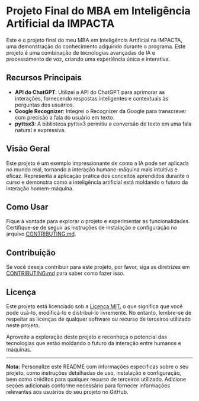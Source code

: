 # Projeto Final do MBA em Inteligência Artificial da IMPACTA

Este é o projeto final do meu MBA em Inteligência Artificial na IMPACTA, uma demonstração do conhecimento adquirido durante o programa. Este projeto é uma combinação de tecnologias avançadas de IA e processamento de voz, criando uma experiência única e interativa.

## Recursos Principais

- **API do ChatGPT**: Utilizei a API do ChatGPT para aprimorar as interações, fornecendo respostas inteligentes e contextuais às perguntas dos usuários.
- **Google Recognizer**: Integrei o Recognizer da Google para transcrever com precisão a fala do usuário em texto.
- **pyttsx3**: A biblioteca pyttsx3 permitiu a conversão de texto em uma fala natural e expressiva.

## Visão Geral

Este projeto é um exemplo impressionante de como a IA pode ser aplicada no mundo real, tornando a interação humano-máquina mais intuitiva e eficaz. Representa a aplicação prática dos conceitos aprendidos durante o curso e demonstra como a inteligência artificial está moldando o futuro da interação homem-máquina.

## Como Usar

Fique à vontade para explorar o projeto e experimentar as funcionalidades. Certifique-se de seguir as instruções de instalação e configuração no arquivo [CONTRIBUTING.md](CONTRIBUTING.md).

## Contribuição

Se você deseja contribuir para este projeto, por favor, siga as diretrizes em [CONTRIBUTING.md](CONTRIBUTING.md) para saber como fazer isso.

## Licença

Este projeto está licenciado sob a [Licença MIT](LICENSE), o que significa que você pode usá-lo, modificá-lo e distribuí-lo livremente. No entanto, lembre-se de respeitar as licenças de qualquer software ou recurso de terceiros utilizado neste projeto.

Aproveite a exploração deste projeto e reconheça o potencial das tecnologias que estão moldando o futuro da interação entre humanos e máquinas.

---

**Nota:** Personalize este README com informações específicas sobre o seu projeto, como instruções detalhadas de uso, instalação e configuração, bem como créditos para qualquer recurso de terceiros utilizado. Adicione seções adicionais conforme necessário para fornecer informações relevantes aos usuários do seu projeto no GitHub.
